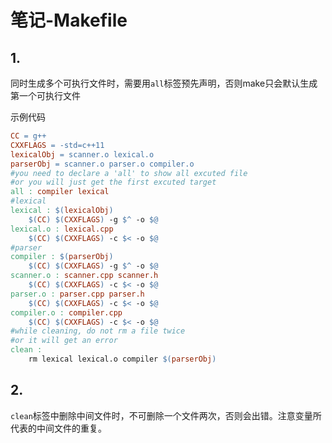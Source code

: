 # 笔记-Makefile

## 1.

同时生成多个可执行文件时，需要用`all`标签预先声明，否则make只会默认生成第一个可执行文件

示例代码

```makefile
CC = g++
CXXFLAGS = -std=c++11
lexicalObj = scanner.o lexical.o
parserObj = scanner.o parser.o compiler.o
#you need to declare a 'all' to show all excuted file
#or you will just get the first excuted target
all : compiler lexical
#lexical
lexical : $(lexicalObj)
	$(CC) $(CXXFLAGS) -g $^ -o $@
lexical.o : lexical.cpp 
	$(CC) $(CXXFLAGS) -c $< -o $@
#parser
compiler : $(parserObj)
	$(CC) $(CXXFLAGS) -g $^ -o $@
scanner.o : scanner.cpp scanner.h
	$(CC) $(CXXFLAGS) -c $< -o $@
parser.o : parser.cpp parser.h
	$(CC) $(CXXFLAGS) -c $< -o $@
compiler.o : compiler.cpp
	$(CC) $(CXXFLAGS) -c $< -o $@
#while cleaning, do not rm a file twice
#or it will get an error
clean :
	rm lexical lexical.o compiler $(parserObj)
```

## 2.

`clean`标签中删除中间文件时，不可删除一个文件两次，否则会出错。注意变量所代表的中间文件的重复。